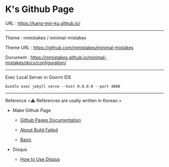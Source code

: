 # K's Github Page

URL : https://kang-min-ku.github.io/

-----------------------

Theme : mmistakes / minimal-mistakes

Theme URL : https://github.com/mmistakes/minimal-mistakes

Document : https://mmistakes.github.io/minimal-mistakes/docs/configuration/

-----------------------

Exec Local Server in Goorm IDE

	bundle exec jekyll serve --host 0.0.0.0 --port 4000
	
-----------------------

Reference <:warning: References are usally written in Korean.>

* Make Github Page 

	* [Github Pages Documentation](https://docs.github.com/en/pages)

	* [About Build Failed](https://velog.io/@shg4821/%EA%B9%83%ED%97%88%EB%B8%8C-%EB%B8%94%EB%A1%9C%EA%B7%B8-%EB%A7%8C%EB%93%A4%EA%B8%B0-1.5)
	
	* [Basic](https://velog.io/@zawook/Github-%EB%B8%94%EB%A1%9C%EA%B7%B8-%EB%A7%8C%EB%93%A4%EA%B8%B0-2)

* Disqus
	* [How to Use Disqus](https://devinlife.com/howto%20github%20pages/blog-disqus/)

